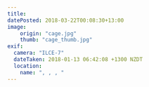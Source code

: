 ```yaml
---
title: 
datePosted: 2018-03-22T00:08:30+13:00
image: 
    origin: "cage.jpg"
    thumb: "cage_thumb.jpg"
exif:
  camera: "ILCE-7"
  dateTaken: 2018-01-13 06:42:08 +1300 NZDT
  location:
    name: ", , , "
---
```



	
